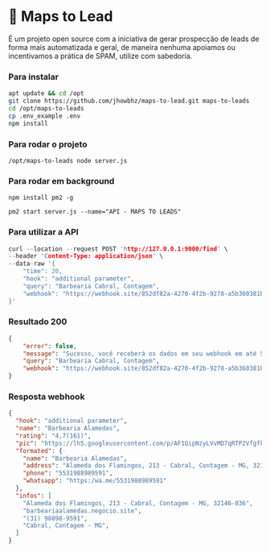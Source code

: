 # 📍 Maps to Lead
É um projeto open source com a iniciativa de gerar prospecção de leads de forma mais automatizada e geral, de maneira nenhuma apoiamos ou incentivamos a prática de SPAM, utilize com sabedoria.

### Para instalar

```bash
apt update && cd /opt
git clone https://github.com/jhowbhz/maps-to-lead.git maps-to-leads
cd /opt/maps-to-leads
cp .env_example .env
npm install
```

### Para rodar o projeto
```/opt/maps-to-leads node server.js```

### Para rodar em background
```npm install pm2 -g ```

```pm2 start server.js --name="API - MAPS TO LEADS"```

### Para utilizar a API
```c
curl --location --request POST 'http://127.0.0.1:9000/find' \
--header 'Content-Type: application/json' \
--data-raw '{
    "time": 20,
    "hook": "additional parameter",
    "query": "Barbearia Cabral, Contagem",
    "webhook": "https://webhook.site/852df82a-4270-4f2b-9278-a5b360381bd7"
}'
``` 

### Resultado 200
```json
{
    "error": false,
    "message": "Sucesso, você receberá os dados em seu webhook em até 5 minutos.",
    "query": "Barbearia Cabral, Contagem",
    "webhook": "https://webhook.site/852df82a-4270-4f2b-9278-a5b360381bd7"
}
```
### Resposta webhook

```json
{
  "hook": "additional parameter",
  "name": "Barbearia Alamedas",
  "rating": "4,7(161)",
  "pic": "https://lh5.googleusercontent.com/p/AF1QipNzyLVvMD7qRTP2VfgfkHT3KsOUAjpWjSkwMfon=w92-h92-k-no",
  "formated": {
    "name": "Barbearia Alamedas",
    "address": "Alameda dos Flamingos, 213 - Cabral, Contagem - MG, 32146-036",
    "phone": "5531988989591",
    "whatsapp": "https:/wa.me/5531988989591"
  },
  "infos": [
    "Alameda dos Flamingos, 213 - Cabral, Contagem - MG, 32146-036",
    "barbeariaalamedas.negocio.site",
    "(31) 98898-9591",
    "Cabral, Contagem - MG",
  ]
}
```
